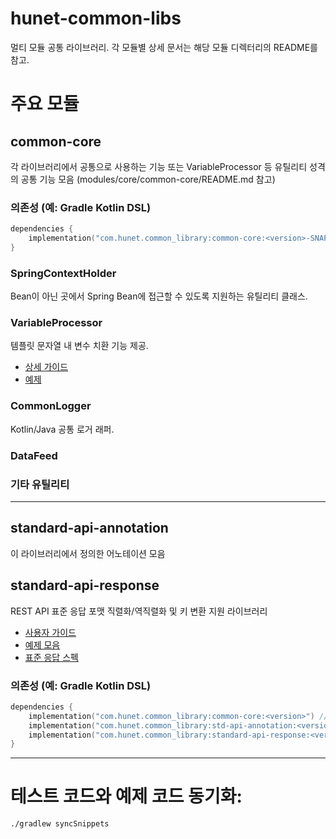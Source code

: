 # hunet-common-libs

멀티 모듈 공통 라이브러리. 각 모듈별 상세 문서는 해당 모듈 디렉터리의 README를 참고.

# 주요 모듈
## common-core
각 라이브러리에서 공통으로 사용하는 기능 또는 VariableProcessor 등 유틸리티 성격의 공통 기능 모음 (modules/core/common-core/README.md 참고)

### 의존성 (예: Gradle Kotlin DSL)
```kotlin
dependencies {
    implementation("com.hunet.common_library:common-core:<version>-SNAPSHOT")
}
```

### SpringContextHolder
Bean이 아닌 곳에서 Spring Bean에 접근할 수 있도록 지원하는 유틸리티 클래스.

### VariableProcessor
템플릿 문자열 내 변수 치환 기능 제공.
- [상세 가이드](docs/variable-processor.md)
- [예제](examples/VariableProcessorExample.kt)

### CommonLogger
Kotlin/Java 공통 로거 래퍼.

### DataFeed

### 기타 유틸리티

---

## standard-api-annotation
이 라이브러리에서 정의한 어노테이션 모음

## standard-api-response
REST API 표준 응답 포맷 직렬화/역직렬화 및 키 변환 지원 라이브러리
- [사용자 가이드](./docs/standard-api-response-library-guide.md)
- [예제 모음](./docs/standard-api-response-examples.md)
- [표준 응답 스펙](./docs/standard-api-response-specification.md)

### 의존성 (예: Gradle Kotlin DSL)
```kotlin
dependencies {
    implementation("com.hunet.common_library:common-core:<version>") // 공통 코어 모듈
    implementation("com.hunet.common_library:std-api-annotation:<version>") // @InjectDuration 등 어노테이션 모듈
    implementation("com.hunet.common_library:standard-api-response:<version>") // 표준 응답 모듈
}
```
---

# 테스트 코드와 예제 코드 동기화: 
`./gradlew syncSnippets`
